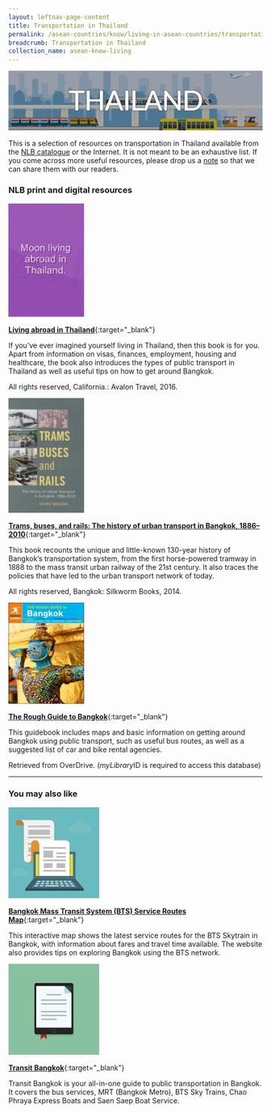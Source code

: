 ```yaml
---
layout: leftnav-page-content
title: Transportation in Thailand
permalink: /asean-countries/know/living-in-asean-countries/transportation-in-thailand/
breadcrumb: Transportation in Thailand
collection_name: asean-know-living
---
```


<img src="/images/asean-living/Transportation-Thailand.jpg" alt="Transportation Thailand banner" style="width:800px;" />

 This is a selection of resources on transportation in Thailand available from the [NLB catalogue](http://catalogue.nlb.gov.sg/) or the Internet.  It is not meant to be an exhaustive list. If you come across more useful resources, please drop us a [note](http://www.eyeonasia.sg/contact/) so that we can share them with our readers.

### **NLB print and digital resources**

<img src="/images/book-covers/Living-abroad-in-Thailand.png" style="width:150px;" />

[**Living abroad in Thailand**](http://eservice.nlb.gov.sg/item_holding.aspx?bid=13736587){:target="_blank"}

If you’ve ever imagined yourself living in Thailand, then this book is for you. Apart from information on visas, finances, employment, housing and healthcare, the book also introduces the types of public transport in Thailand as well as useful tips on how to get around Bangkok.

All rights reserved, California.: Avalon Travel, 2016.

<img src="/images/book-covers/Trams-buses-and-rails-The-history-of-urban-transport-in-Bangkok.jpg" style="width:150px;" />

[**Trams, buses, and rails: The history of urban transport in Bangkok, 1886–2010**](http://eservice.nlb.gov.sg/item_holding.aspx?bid=201511980){:target="_blank"}

This book recounts the unique and little-known 130-year history of Bangkok’s transportation system, from the first horse-powered tramway in 1888 to the mass transit urban railway of the 21st century. It also traces the policies that have led to the urban transport network of today.

All rights reserved, Bangkok: Silkworm Books, 2014.

<img src="/images/book-covers/The-Rough-Guide-to-Bangkok.jpg" style="width:150px;" />

[**The Rough Guide to Bangkok**](https://nlb.overdrive.com/media/9DB7A533-F6C1-4762-9B2D-15C401521B03){:target="_blank"}

This guidebook includes maps and basic information on getting around Bangkok using public transport, such as useful bus routes, as well as a suggested list of car and bike rental agencies.

Retrieved from OverDrive. (*myLibrary*ID is required to access this database)

---

### **You may also like**

<img src="/images/resources/Article 1.jpg" style="width:180px;" />

[**Bangkok Mass Transit System (BTS) Service Routes Map**](http://www.bts.co.th/customer/en/02-route-current_new.aspx){:target="_blank"}

This interactive map shows the latest service routes for the BTS Skytrain in Bangkok, with information about fares and travel time available. The website also provides tips on exploring Bangkok using the BTS network.

<img src="/images/resources/Article 2.jpg" style="width:180px;" />

[**Transit Bangkok**](http://www.transitbangkok.com/){:target="_blank"}

Transit Bangkok is your all-in-one guide to public transportation in Bangkok. It covers the bus services, MRT (Bangkok Metro), BTS Sky Trains, Chao Phraya Express Boats and Saen Saep Boat Service.